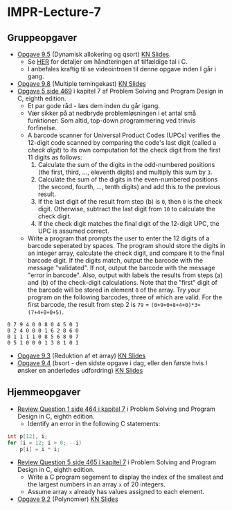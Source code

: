# IMPR-Lecture-7

## Gruppeopgaver
- [Opgave 9.5](src/exercise-9.5.c) (Dynamisk allokering og qsort) [KN Slides](https://homes.cs.aau.dk/~andsch/IMPR/opgaver/arrays-opgaver-slide-exercise-3.html).
  - Se [HER](https://homes.cs.aau.dk/~normark/impr-c/types-slide-rand-numbers.html) for detaljer om håndteringen af tilfældige tal i C. 
  - I anbefales kraftig til se videointroen til denne opgave inden I går i gang.
- [Opgave 9.8](src/exercise-9.8.c) (Multiple terningekast) [KN Slides](https://homes.cs.aau.dk/~normark/impr-c/arrays-opgaver-slide-exercise-6.html)
- [Opgave 5 side 469](src/exercise-PSPDC-496-5.c) i kapitel 7 af Problem Solving and Program Design in C, eighth edition.
  - Et par gode råd - læs dem inden du går igang.
  - Vær sikker på at nedbryde problemløsningen i et antal små funktioner: Som altid, top-down programmering ved trinvis forfinelse.
  - A barcode scanner for Universal Product Codes (UPCs) verifies the 12-digit code scanned by comparing the code's last digit (called a _check digit_) to its own computation fot the check digit from the first 11 digits as follows:
    1) Calculate the sum of the digits in the odd-numbered positions (the first, third, ..., eleventh digits) and multiply this sum by `3`.
    2) Calculate the sum of the digits in the even-numbered positions (the second, fourth, ..., tenth digits) and add this to the previous result.
    3) If the last digit of the result from step (b) is `0`, then `0` is the check digit.
    Otherwise, subtract the last digit from `10` to calculate the check digit.
    4) If the check digit matches the final digit of the 12-digit UPC, the UPC is assumed correct.
  - Write a program that prompts the user to enter the 12 digits of a barcode seperated by spaces. 
  The program should store the digits in an integer array, calculate the check digit, and compare it to the final barcode digit. 
  If the digits match, output the barcode with the message "validated". 
  If not, output the barcode with the message "error in barcode". 
  Also, output with labels the results from steps (a) and (b) of the check-digit calculations. 
  Note that the "first" digit of the barcode will be stored in element `0` of the array. 
  Try your program on the following barcodes, three of which are valid. 
  For the first barcode, the result from step 2 is `79` = `(0+9+0+8+4+0)*3+(7+4+0+0+5)`.
```
0 7 9 4 0 0 8 0 4 5 0 1
0 2 4 0 0 0 1 6 2 8 6 0
0 1 1 1 1 0 8 5 6 8 0 7
0 5 1 0 0 0 1 3 8 1 0 1
```
- [Opgave 9.3](src/exercise-9.3.c) (Reduktion af et array) [KN Slides](http://people.cs.aau.dk/~andsch/IMPR/opgaver/arrays-opgaver-slide-exercise-1.html)
- [Opgave 9.4](src/exercise-9.4.c) (bsort - den sidste opgave i dag, eller den første hvis I ønsker en anderledes udfordring) [KN Slides](http://people.cs.aau.dk/~normark/impr-c/arrays-opgaver-slide-exercise-2.html)

## Hjemmeopgaver
- [Review Question 1 side 464 i kapitel 7](src/exercise-PSPDC-464-1.c) i Problem Solving and Program Design in C, eighth edition.
  - Identify an error in the following C statements:
```c
int p[12], i;
for (i = 12; i > 0; --i)
    p[i] = i * i;
```
- [Review Question 5 side 465 i kapitel 7](src/exercise-PSPDC-465-5.c) i Problem Solving and Program Design in C, eighth edition.
  - Write a C program segement to display the index of the smallest and the largest numbers in an array `x` of 20 integers.
  - Assume array `x` already has values assigned to each element.
- [Opgave 9.2](src/exercise-9.2.c) (Polynomier) [KN Slides](http://people.cs.aau.dk/~normark/impr-c/arrays-arrays-input-output-pars-slide-exercise-1.html)
